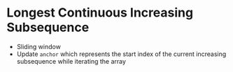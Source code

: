 # Longest Continuous Increasing Subsequence
+ Sliding window
+ Update `anchor` which represents the start index of the current increasing subsequence while iterating the array
